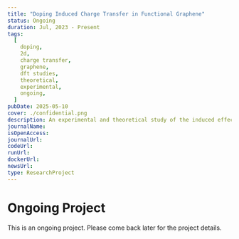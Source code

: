 ```yaml
---
title: "Doping Induced Charge Transfer in Functional Graphene"
status: Ongoing
duration: Jul, 2023 - Present
tags:
  [
    doping,
    2d,
    charge transfer,
    graphene,
    dft studies,
    theoretical,
    experimental,
    ongoing,
  ]
pubDate: 2025-05-10
cover: ./confidential.png
description: An experimental and theoretical study of the induced effect on charge transfter after doping of H, F, O and PhSO₃H on graphene monolayer.
journalName:
isOpenAccess:
journalUrl:
codeUrl:
runUrl:
dockerUrl:
newsUrl:
type: ResearchProject
---
```


# Ongoing Project

This is an ongoing project. Please come back later for the project details.
